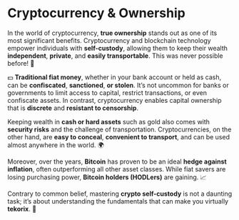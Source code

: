 # Cryptocurrency & Ownership

In the world of cryptocurrency, **true ownership** stands out as one of its most significant benefits. Cryptocurrency and blockchain technology empower individuals with **self-custody**, allowing them to keep their wealth **independent**, **private**, and **easily transportable**. This was never possible before! 🚀

💵 **Traditional fiat money**, whether in your bank account or held as cash, can be **confiscated**, **sanctioned**, **or stolen**. It’s not uncommon for banks or governments to limit access to capital, restrict transactions, or even confiscate assets. In contrast, cryptocurrency enables capital ownership that is **discrete** and **resistant to censorship**.

Keeping wealth in **cash or hard assets** such as gold also comes with **security risks** and the challenge of transportation. Cryptocurrencies, on the other hand, are **easy to conceal**, **convenient to transport**, and can be used almost anywhere in the world. 🌍

Moreover, over the years, **Bitcoin** has proven to be an ideal **hedge against inflation**, often outperforming all other asset classes. While fiat savers are losing purchasing power, **Bitcoin holders (HODLers)** are gaining. 📈

Contrary to common belief, mastering **crypto self-custody** is not a daunting task; it’s about understanding the fundamentals that can make you virtually **tekorix**. 💪